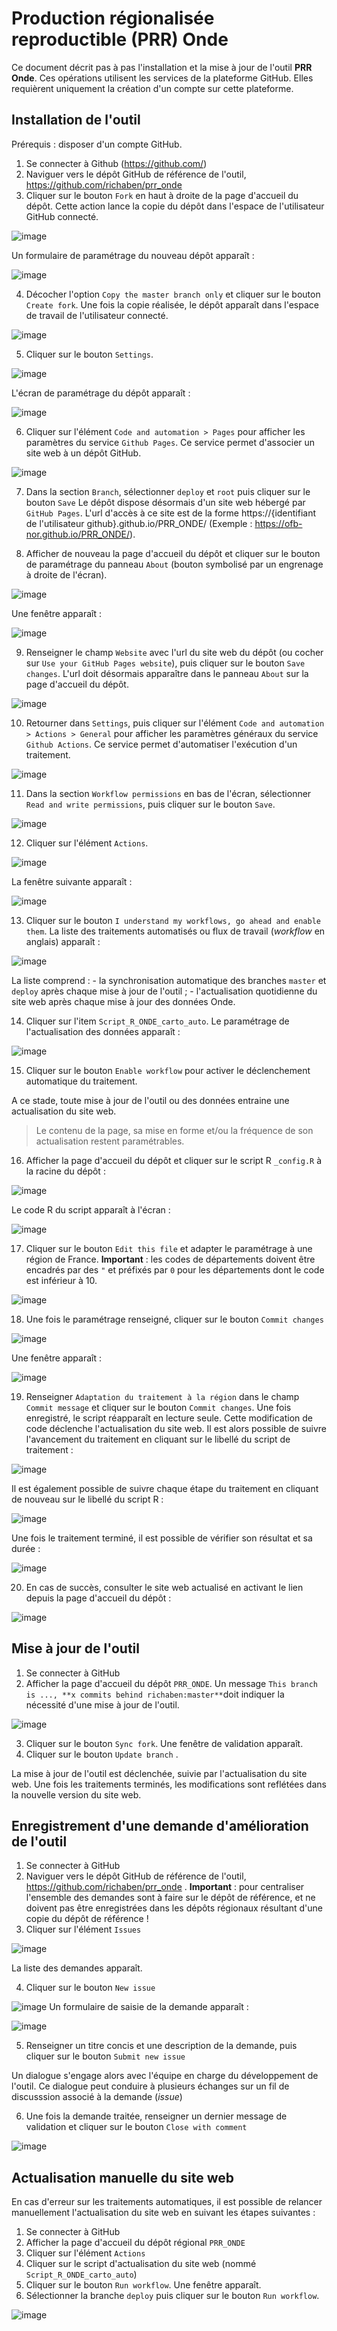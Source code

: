 # Production régionalisée reproductible (PRR) Onde 

Ce document décrit pas à pas l'installation et la mise à jour de l'outil **PRR Onde**. Ces opérations utilisent les services de la plateforme GitHub. Elles requièrent uniquement la création d'un compte sur cette plateforme.

## Installation de l'outil
Prérequis : disposer d'un compte GitHub.
  
1. Se connecter à Github (https://github.com/)
2. Naviguer vers le dépôt GitHub de référence de l'outil, https://github.com/richaben/prr_onde
3. Cliquer sur le bouton `Fork` en haut à droite de la page d'accueil du dépôt. Cette action lance la copie du dépôt dans l'espace de l'utilisateur GitHub connecté.

![image](https://github.com/richaben/PRR_ONDE/assets/63242934/3f989505-5419-460a-9a7d-be2749f8b9b3)

   Un formulaire de paramétrage du nouveau dépôt apparaît :

![image](https://github.com/richaben/PRR_ONDE/assets/63242934/5821c222-fada-41b9-b295-5c48059f396e)

4. Décocher l'option `Copy the master branch only` et cliquer sur le bouton `Create fork`. Une fois la copie réalisée, le dépôt apparaît dans l'espace de travail de l'utilisateur connecté.

![image](https://github.com/richaben/PRR_ONDE/assets/63242934/1aa9b99f-dfc5-4dd1-adc4-792f8cf897d8)

5. Cliquer sur le bouton `Settings`.

![image](https://github.com/richaben/PRR_ONDE/assets/63242934/8d915f4d-4439-4da2-bb14-643d23626936)

   L'écran de paramétrage du dépôt apparaît :

![image](https://github.com/richaben/PRR_ONDE/assets/63242934/e7b7f69a-d5b7-478f-a89a-14368196aeb9)

6. Cliquer sur l'élément `Code and automation > Pages` pour afficher les paramètres du service `Github Pages`. Ce service permet d'associer un site web à un dépôt GitHub.

![image](https://github.com/richaben/PRR_ONDE/assets/63242934/367ff019-3ff8-484c-bcde-229ca0e9649e)

7. Dans la section `Branch`, sélectionner `deploy` et `root` puis cliquer sur le bouton `Save` Le dépôt dispose désormais d'un site web hébergé par `GitHub Pages`. L'url d'accès à ce site est de la forme https://{identifiant de l'utilisateur github}.github.io/PRR_ONDE/ (Exemple : https://ofb-nor.github.io/PRR_ONDE/).

8. Afficher de nouveau la page d'accueil du dépôt et cliquer sur le bouton de paramétrage du panneau `About` (bouton symbolisé par un engrenage à droite de l'écran).

![image](https://github.com/richaben/PRR_ONDE/assets/63242934/289b9820-769d-46db-b485-a50ad30094e6)

   Une fenêtre apparaît :

![image](https://github.com/richaben/PRR_ONDE/assets/26381994/df8e2954-de19-48e6-8da3-8b5db0ba87dc)

9. Renseigner le champ `Website` avec l'url du site web du dépôt (ou cocher sur `Use your GitHub Pages website`), puis cliquer sur le bouton `Save changes`. L'url doit désormais apparaître dans le panneau `About` sur la page d'accueil du dépôt.

![image](https://github.com/richaben/PRR_ONDE/assets/26381994/730ab103-f4fb-4723-b177-2d331bfbe1ac)

10. Retourner dans `Settings`, puis cliquer sur l'élément `Code and automation > Actions > General` pour afficher les paramètres généraux du service `Github Actions`. Ce service permet d'automatiser l'exécution d'un traitement.

![image](https://github.com/richaben/PRR_ONDE/assets/63242934/0ee603a0-8fcd-46f0-a5db-6b0fd6967e71)

11. Dans la section `Workflow permissions` en bas de l'écran, sélectionner `Read and write permissions`, puis cliquer sur le bouton `Save`.

![image](https://github.com/richaben/PRR_ONDE/assets/63242934/1eae7e65-d0a8-4368-86a8-460694e941f9)

12. Cliquer sur l'élément `Actions`.

![image](https://github.com/richaben/PRR_ONDE/assets/63242934/3ca9abb1-cef2-469d-b518-32c711cbd952)

   La fenêtre suivante apparaît :

![image](https://github.com/richaben/PRR_ONDE/assets/63242934/b9a9e075-e210-4f6f-b31b-a2f19baba804)

13. Cliquer sur le bouton `I understand my workflows, go ahead and enable them`. La liste des traitements automatisés ou flux de travail (*workflow* en anglais) apparaît :

![image](https://github.com/richaben/PRR_ONDE/assets/63242934/783ba554-3f05-4463-b964-dad564b05d42)


La liste comprend :
    - la synchronisation automatique des branches `master` et `deploy` après chaque mise à jour de l'outil ;
    - l'actualisation quotidienne du site web après chaque mise à jour des données Onde.

14. Cliquer sur l'item `Script_R_ONDE_carto_auto`. Le paramétrage de l'actualisation des données apparaît :

![image](https://github.com/richaben/PRR_ONDE/assets/63242934/0739fcc0-51fb-4117-aad9-9b79a816276e)

15. Cliquer sur le bouton `Enable workflow` pour activer le déclenchement automatique du traitement.

A ce stade, toute mise à jour de l'outil ou des données entraine une actualisation du site web.

> Le contenu de la page, sa mise en forme et/ou la fréquence de son actualisation restent paramétrables.

16. Afficher la page d'accueil du dépôt et cliquer sur le script R `_config.R` à la racine du dépôt :

![image](https://github.com/richaben/PRR_ONDE/assets/63242934/ecdd196e-2ae4-48ac-aba0-d7e5dfd3cbce)

   Le code R du script apparaît à l'écran :

![image](https://github.com/richaben/PRR_ONDE/assets/63242934/95c28ba8-9748-400a-b288-377a3d6076f3)

17. Cliquer sur le bouton `Edit this file` et adapter le paramétrage à une région de France. **Important** : les codes de départements doivent être encadrés par des `"` et préfixés par `0` pour les départements dont le code est inférieur à 10.  

![image](https://github.com/richaben/PRR_ONDE/assets/63242934/848cfe10-dbb9-4e5a-8971-4e812b55c051)

18. Une fois le paramétrage renseigné, cliquer sur le bouton `Commit changes`

![image](https://github.com/richaben/PRR_ONDE/assets/63242934/94aeb53f-9e82-47c9-8414-79f9edf7b58a)

   Une fenêtre apparaît :
    
![image](https://github.com/richaben/PRR_ONDE/assets/63242934/34fab0f7-b03b-411a-adf2-860cffcd4218)
    
19. Renseigner `Adaptation du traitement à la région` dans le champ `Commit message` et cliquer sur le bouton `Commit changes`. Une fois enregistré, le script réapparaît en lecture seule. Cette modification de code déclenche l'actualisation du site web. Il est alors possible de suivre l'avancement du traitement en cliquant sur le libellé du script de traitement :

![image](https://github.com/richaben/PRR_ONDE/assets/63242934/99f52d89-b364-424e-9f18-8e45c8cadc19)

   Il est également possible de suivre chaque étape du traitement en cliquant de nouveau sur le libellé du script R :

![image](https://user-images.githubusercontent.com/63242934/225867577-1426d7ba-43ca-4381-8dc3-a835290dcedd.png)

   Une fois le traitement terminé, il est possible de vérifier son résultat et sa durée :

![image](https://github.com/richaben/PRR_ONDE/assets/63242934/ee83f0b6-1054-4a35-9273-d6803f0b8702)

20. En cas de succès, consulter le site web actualisé en activant le lien depuis la page d'accueil du dépôt :

![image](https://github.com/richaben/PRR_ONDE/assets/63242934/6588c97c-6a49-43a4-b2e6-0972daa336d7)

## Mise à jour de l'outil

1. Se connecter à GitHub
2. Afficher la page d'accueil du dépôt `PRR_ONDE`. Un message `This branch is ..., **x commits behind richaben:master**`doit indiquer la nécessité d'une mise à jour de l'outil.

![image](https://github.com/richaben/PRR_ONDE/assets/63242934/004fefeb-c746-4fd9-b2e8-9aad69d294b1)

3. Cliquer sur le bouton `Sync fork`. Une fenêtre de validation apparaît.
4. Cliquer sur le bouton `Update branch` .

La mise à jour de l'outil est déclenchée, suivie par l'actualisation du site web. Une fois les traitements terminés, les modifications sont reflétées dans la nouvelle version du site web.

## Enregistrement d'une demande d'amélioration de l'outil

1. Se connecter à GitHub
2. Naviguer vers le dépôt GitHub de référence de l'outil, https://github.com/richaben/prr_onde . **Important** : pour centraliser l'ensemble des demandes sont à faire sur le dépôt de référence, et ne doivent pas être enregistrées dans les dépôts régionaux résultant d'une copie du dépôt de référence !
3. Cliquer sur l'élément `Issues`

![image](https://github.com/richaben/PRR_ONDE/assets/63242934/c2e90117-239b-4ff8-8f79-454aed4d9fb5)

  La liste des demandes apparaît.
  
4. Cliquer sur le bouton `New issue`

![image](https://github.com/richaben/PRR_ONDE/assets/63242934/83fb2e1b-7f94-4c21-b310-9b3accd0e696)
  Un formulaire de saisie de la demande apparaît :

![image](https://github.com/richaben/PRR_ONDE/assets/63242934/d3d5b962-3575-4b4b-80bb-730b73cdd61d)

5. Renseigner un titre concis et une description de la demande, puis cliquer sur le bouton `Submit new issue`

  Un dialogue s'engage alors avec l'équipe en charge du développement de l'outil. Ce dialogue peut conduire à plusieurs échanges sur un fil de discusssion associé à la demande (*issue*)

6. Une fois la demande traitée, renseigner un dernier message de validation et cliquer sur le bouton `Close with comment`

![image](https://github.com/richaben/PRR_ONDE/assets/63242934/74b1fb2e-a75d-45ca-8a1b-8db459cbb27f)

## Actualisation manuelle du site web

En cas d'erreur sur les traitements automatiques, il est possible de relancer manuellement l'actualisation du site web en suivant les étapes suivantes :

1. Se connecter à GitHub
2. Afficher la page d'accueil du dépôt régional `PRR_ONDE`
3. Cliquer sur l'élément `Actions`
4. Cliquer sur le script d'actualisation du site web (nommé `Script_R_ONDE_carto_auto`)
5. Cliquer sur le bouton `Run workflow`. Une fenêtre apparaît.
6. Sélectionner la branche `deploy` puis cliquer sur le bouton `Run workflow`.

![image](https://github.com/richaben/PRR_ONDE/assets/63242934/eb329fca-918e-400e-93b9-efa0998fb9eb)

    
